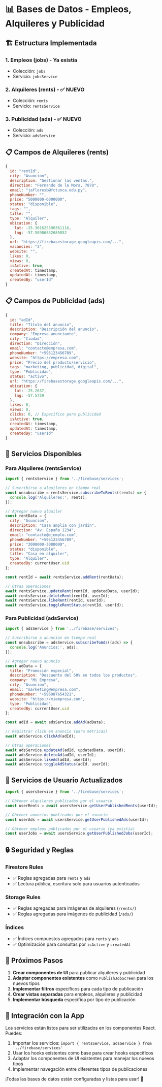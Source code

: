 # 📊 Bases de Datos - Empleos, Alquileres y Publicidad

## 🏗️ Estructura Implementada

### 1. **Empleos (jobs)** - Ya existía
- Colección: `jobs`
- Servicio: `jobsService`

### 2. **Alquileres (rents)** - ✅ NUEVO
- Colección: `rents`
- Servicio: `rentsService`

### 3. **Publicidad (ads)** - ✅ NUEVO
- Colección: `ads`
- Servicio: `adsService`

## 📋 Campos de Alquileres (rents)

```javascript
{
  id: "rentId",
  city: "Asuncion",
  description: "Gestionar las ventas.",
  direction: "Fernando de la Mora, 7878",
  email: "jafloresb@fctunca.edu.py",
  phoneNumber: "",
  price: "5000000-6000000",
  status: "disponible",
  tags: "",
  title: "",
  type: "Alquiler",
  ubication: {
    lat: -25.301625590361116,
    lng: -57.58906832685852
  },
  url: "https://firebasestorage.googleapis.com/...",
  vacancies: "3",
  website: "",
  likes: 0,
  views: 0,
  isActive: true,
  createdAt: timestamp,
  updatedAt: timestamp,
  createdBy: "userId"
}
```

## 📋 Campos de Publicidad (ads)

```javascript
{
  id: "adId",
  title: "Título del anuncio",
  description: "Descripción del anuncio",
  company: "Empresa anunciante",
  city: "Ciudad",
  direction: "Dirección",
  email: "contacto@empresa.com",
  phoneNumber: "+595123456789",
  website: "https://empresa.com",
  price: "Precio del producto/servicio",
  tags: "marketing, publicidad, digital",
  type: "Publicidad",
  status: "activo",
  url: "https://firebasestorage.googleapis.com/...",
  ubication: {
    lat: -25.2637,
    lng: -57.5759
  },
  likes: 0,
  views: 0,
  clicks: 0, // Específico para publicidad
  isActive: true,
  createdAt: timestamp,
  updatedAt: timestamp,
  createdBy: "userId"
}
```

## 🔧 Servicios Disponibles

### Para Alquileres (rentsService)
```javascript
import { rentsService } from '../firebase/services';

// Suscribirse a alquileres en tiempo real
const unsubscribe = rentsService.subscribeToRents((rents) => {
  console.log('Alquileres:', rents);
});

// Agregar nuevo alquiler
const rentData = {
  city: "Asuncion",
  description: "Casa amplia con jardín",
  direction: "Av. España 1234",
  email: "contacto@ejemplo.com",
  phoneNumber: "+595123456789",
  price: "2000000-3000000",
  status: "disponible",
  title: "Casa en alquiler",
  type: "Alquiler",
  createdBy: currentUser.uid
};

const rentId = await rentsService.addRent(rentData);

// Otras operaciones
await rentsService.updateRent(rentId, updatedData, userId);
await rentsService.deleteRent(rentId, userId);
await rentsService.likeRent(rentId, userId);
await rentsService.toggleRentStatus(rentId, userId);
```

### Para Publicidad (adsService)
```javascript
import { adsService } from '../firebase/services';

// Suscribirse a anuncios en tiempo real
const unsubscribe = adsService.subscribeToAds((ads) => {
  console.log('Anuncios:', ads);
});

// Agregar nuevo anuncio
const adData = {
  title: "Promoción especial",
  description: "Descuento del 50% en todos los productos",
  company: "Mi Empresa",
  city: "Asuncion",
  email: "marketing@empresa.com",
  phoneNumber: "+595987654321",
  website: "https://miempresa.com",
  type: "Publicidad",
  createdBy: currentUser.uid
};

const adId = await adsService.addAd(adData);

// Registrar click en anuncio (para métricas)
await adsService.clickAd(adId);

// Otras operaciones
await adsService.updateAd(adId, updatedData, userId);
await adsService.deleteAd(adId, userId);
await adsService.likeAd(adId, userId);
await adsService.toggleAdStatus(adId, userId);
```

## 👤 Servicios de Usuario Actualizados

```javascript
import { usersService } from '../firebase/services';

// Obtener alquileres publicados por el usuario
const userRents = await usersService.getUserPublishedRents(userId);

// Obtener anuncios publicados por el usuario
const userAds = await usersService.getUserPublishedAds(userId);

// Obtener empleos publicados por el usuario (ya existía)
const userJobs = await usersService.getUserPublishedJobs(userId);
```

## 🔒 Seguridad y Reglas

### Firestore Rules
- ✅ Reglas agregadas para `rents` y `ads`
- ✅ Lectura pública, escritura solo para usuarios autenticados

### Storage Rules
- ✅ Reglas agregadas para imágenes de alquileres (`/rents/`)
- ✅ Reglas agregadas para imágenes de publicidad (`/ads/`)

### Índices
- ✅ Índices compuestos agregados para `rents` y `ads`
- ✅ Optimización para consultas por `isActive` y `createdAt`

## 🚀 Próximos Pasos

1. **Crear componentes de UI** para publicar alquileres y publicidad
2. **Adaptar componentes existentes** como `PublishJobScreen` para los nuevos tipos
3. **Implementar filtros** específicos para cada tipo de publicación
4. **Crear vistas separadas** para empleos, alquileres y publicidad
5. **Implementar búsqueda** específica por tipo de publicación

## 📱 Integración con la App

Los servicios están listos para ser utilizados en los componentes React. Puedes:

1. Importar los servicios: `import { rentsService, adsService } from '../firebase/services'`
2. Usar los hooks existentes como base para crear hooks específicos
3. Adaptar los componentes de UI existentes para manejar los nuevos tipos
4. Implementar navegación entre diferentes tipos de publicaciones

¡Todas las bases de datos están configuradas y listas para usar! 🎉
